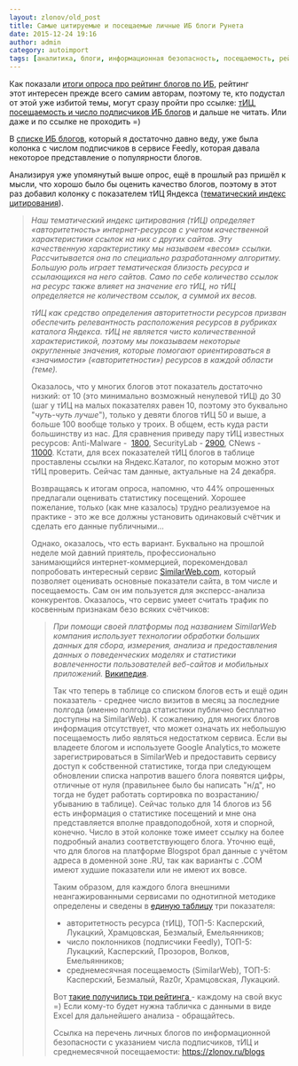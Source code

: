 ```yaml
---
layout: zlonov/old_post
title: Самые цитируемые и посещаемые личные ИБ блоги Рунета
date: 2015-12-24 19:16
author: admin
category: autoimport
tags: [аналитика, блоги, информационная безопасность, посещаемость, рейтинг]
---
```

Как показали <a href="https://zlonov.ru/2015/12/raiting-for-blogs/" target="_blank">итоги опроса про рейтинг блогов по ИБ</a>, рейтинг этот интересен прежде всего самим авторам, поэтому те, кто подустал от этой уже избитой темы, могут сразу пройти про ссылке: <a href="https://zlonov.ru/blogs/" target="_blank">тИЦ, посещаемость и число подписчиков ИБ блогов</a> и дальше не читать. Или даже и по ссылке не проходить =)

В <a href="https://zlonov.ru/blogs/" target="_blank">списке ИБ блогов</a>, который я достаточно давно веду, уже была колонка с числом подписчиков в сервисе Feedly, которая давала некоторое представление о популярности блогов.

Анализируя уже упомянутый выше опрос, ещё в прошлый раз пришёл к мысли, что хорошо было бы оценить качество блогов, поэтому в этот раз добавил колонку с показателем тИЦ Яндекса (<a href="https://yandex.ru/support/catalogue/citation-index/tic-about.xml" target="_blank">тематический индекс цитирования</a>).

<blockquote><em>Наш тематический индекс цитирования (тИЦ) определяет «авторитетность» интернет-ресурсов с учетом качественной характеристики ссылок на них с других сайтов. Эту качественную характеристику мы называем «весом» ссылки. Рассчитывается она по специально разработанному алгоритму. Большую роль играет тематическая близость ресурса и ссылающихся на него сайтов. Само по себе количество ссылок на ресурс также влияет на значение его тИЦ, но тИЦ определяется не количеством ссылок, а суммой их весов.</em>

<em>тИЦ как средство определения авторитетности ресурсов призван обеспечить релевантность расположения ресурсов в рубриках каталога Яндекса. тИЦ не является чисто количественной характеристикой, поэтому мы показываем некоторые округленные значения, которые помогают ориентироваться в «значимости» («авторитетности») ресурсов в каждой области (теме).</em>

Оказалось, что у многих блогов этот показатель достаточно низкий: от 10 (это минимально возможный ненулевой тИЦ) до 30 (шаг у тИЦ на малых показателях равен 10, поэтому это буквально "<em>чуть-чуть лучше</em>"), только у девяти блогов тИЦ 50 и выше, а больше 100 вообще только у троих. В общем, есть куда расти большинству из нас. Для сравнения приведу пару тИЦ известных ресурсов: Anti-Malware -  <a href="https://yaca.yandex.ru/yca/cy/ch/anti-malware.ru/" target="_blank">1800</a>, SecurityLab - <a href="https://yaca.yandex.ru/yca/cy/ch/securitylab.ru/" target="_blank">2900</a>, CNews - <a href="https://yaca.yandex.ru/yca/cy/ch/cnews.ru/" target="_blank">11000</a>. Кстати, для всех показателей тИЦ блогов в таблице проставлены ссылки на Яндекс.Каталог, по которым можно этот тИЦ проверить. Сейчас там данные, актуальные на 24 декабря.

Возвращаясь к итогам опроса, напомню, что 44% опрошенных предлагали оценивать статистику посещений. Хорошее пожелание, только (как мне казалось) трудно реализуемое на практике - это же все должны установить одинаковый счётчик и сделать его данные публичными...

Однако, оказалось, что есть вариант. Буквально на прошлой неделе мой давний приятель, профессионально занимающийся интернет-коммерцией, порекомендовал попробовать интересный сервис <a href="http://www.similarweb.com/" target="_blank">SimilarWeb.com</a>, который позволяет оценивать основные показатели сайта, в том числе и посещаемость. Сам он им пользуется для эксперсс-анализа конкурентов. Оказалось, что сервис умеет считать трафик по косвенным признакам безо всяких счётчиков:

<blockquote><em>При помощи своей платформы под названием SimilarWeb компания использует технологии обработки больших данных для сбора, измерения, анализа и предоставления данных о поведенческих моделях и статистики вовлеченности пользователей веб-сайтов и мобильных приложений. </em><a href="https://ru.wikipedia.org/wiki/SimilarWeb" target="_blank">Википедия</a>.

Так что теперь в таблице со списком блогов есть и ещё один показатель - среднее число визитов в месяц за последние полгода (именно полгода статистики публично бесплатно доступны на SimilarWeb). К сожалению, для многих блогов информация отсутствует, что может означать их небольшую посещаемость либо являться недостатком сервиса. Если вы владеете блогом и используете Google Analytics,то можете зарегистрироваться в SimilarWeb и предоставить сервису доступ к собственной статистике, тогда при следующем обновлении списка напротив вашего блога появятся цифры, отличные от нуля (правильнее было бы написать "н/д", но тогда не будет работать сортировка по возрастанию/убыванию в таблице). Сейчас только для 14 блогов из 56 есть информация о статистике посещений и мне она представляется вполне правдоподобной, хотя и спорной, конечно. Число в этой колонке тоже имеет ссылку на более подробный анализ соответствующего блога. Уточню ещё, что для блогов на платформе Blogspot брал данные с учётом адреса в доменной зоне .RU, так как варианты с .COM имеют худшие показатели или не имеют их вовсе.

Таким образом, для каждого блога внешними неангажированными сервисами по однотипной методике определены и сведены в <a href="https://zlonov.ru/blogs" target="_blank">единую таблицу</a> три показателя:

<ul>
    <li>авторитетность ресурса (тИЦ), ТОП-5: Касперский, Лукацкий, Храмцовская, Безмалый, Емельянников;</li>
    <li>число поклонников (подписчики Feedly), ТОП-5: Лукацкий, Касперский, Прозоров, Волков, Емельянников;</li>
    <li>среднемесячная посещаемость (SimilarWeb), ТОП-5: Касперский, Безмалый, Raz0r, Храмцовская, Лукацкий.</li>
</ul>

Вот <a href="https://zlonov.ru/blogs" target="_blank">такие получились три рейтинга </a>- каждому на свой вкус =) Если кому-то будет нужна табличка с данными в виде Excel для дальнейшего анализа - обращайтесь.

Ссылка на перечень личных блогов по информационной безопасности с указанием числа подписчиков, тИЦ и среднемесячной посещаемости: <a href="https://zlonov.ru/blogs" target="_blank">https://zlonov.ru/blogs</a>
